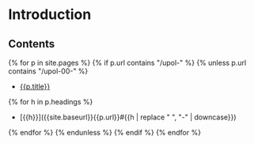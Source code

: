 ---
---

# Introduction

## Contents

{% for p in site.pages %}
{% if p.url contains "/upol-" %}
{% unless p.url contains "/upol-00-" %}

* [{{p.title}}]({{site.baseurl}}{{p.url}})

{% for h in p.headings %}

  * [{{h}}]({{site.baseurl}}{{p.url}}#{{h | replace " ", "-" | downcase}})

{% endfor %}
{% endunless %}
{% endif %}
{% endfor %}